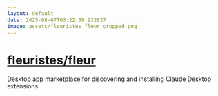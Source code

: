 ```yaml
---
layout: default
date: 2025-08-07T03:22:59.932637
image: assets/fleuristes_fleur_cropped.png
---
```


# [fleuristes/fleur](https://github.com/fleuristes/fleur)

Desktop app marketplace for discovering and installing Claude Desktop extensions
